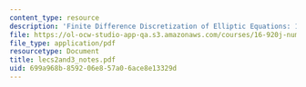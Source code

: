 ```yaml
---
content_type: resource
description: 'Finite Difference Discretization of Elliptic Equations: 1D Problem'
file: https://ol-ocw-studio-app-qa.s3.amazonaws.com/courses/16-920j-numerical-methods-for-partial-differential-equations-sma-5212-spring-2003/699a968b859206e857a06ace8e13329d_lecs2and3_notes.pdf
file_type: application/pdf
resourcetype: Document
title: lecs2and3_notes.pdf
uid: 699a968b-8592-06e8-57a0-6ace8e13329d
---
```

